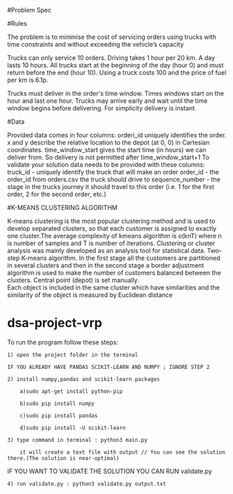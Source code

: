 #Problem Spec

#Rules

The problem is to minimise the cost of servicing orders using  trucks with time constraints and without exceeding the vehicle’s capacity

Trucks can only service 10 orders. Driving takes 1 hour per 20 km. A day lasts 10 hours. All trucks start at the beginning of the day (hour 0) and must return before the end (hour 10). Using a truck costs 100 and the price of fuel per km is 6.1p.

Trucks must deliver in the order's time window. Times windows start on the hour and last one hour. Trucks may arrive early and wait until the time window begins before delivering. For simplicity delivery is instant.

#Data

Provided data comes in four columns: orderi_id uniquely identifies the order. x and y describe the relative location to the depot (at 0, 0) in Cartesian coordinates. time_window_start gives the start time (in hours) we can deliver from. So delivery is not permitted after time_window_start+1 To validate your solution data needs to be provided with these columns: truck_id - uniquely identify the truck that will make an order order_id - the order_id from orders.csv the truck should drive to sequence_number - the stage in the trucks journey it should travel to this order (i.e. 1 for the first order, 2 for the second order, etc.)


#K-MEANS CLUSTERING ALGORITHM

K-means clustering is the most popular clustering method and is used to develop separated clusters, so that each customer is assigned to exactly one cluster.The average complexity of kmeans algorithm  is o(knT) where n is number of samples and T is number of iterations.
Clustering or cluster analysis was mainly developed as an analysis tool for statistical data.
Two-step K-means algorithm.
In the first stage all the customers are partitioned in several clusters and then in the second stage a border adjustment algorithm is used to make the number of customers balanced between the clusters.
 Central point (depot) is set manually.   
Each object is included in the same cluster which have  similarities  and the  similarity of the object is measured by Euclidean distance


# dsa-project-vrp

To run the program follow these steps:

    1) open the project folder in the terminal 

    IF YOU ALREADY HAVE PANDAS SCIKIT-LEARN AND NUMPY ; IGNORE STEP 2

    2) install numpy,pandas and scikit-learn packages

        a)sudo apt-get install python-pip

        b)sudo pip install numpy

        c)sudo pip install pandas

        d)sudo pip install -U scikit-learn

    3) type command in terminal : python3 main.py

        it will create a text file with output // You can see the solution there.(The solution is near-optimal)
    
IF YOU WANT TO VALIDATE THE SOLUTION YOU CAN RUN validate.py
    
    4) run validate.py : python3 validate.py output.txt  
  
